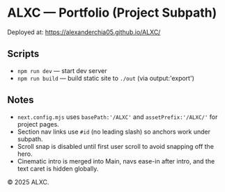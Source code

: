 # ALXC — Portfolio (Project Subpath)

Deployed at: https://alexanderchia05.github.io/ALXC/

## Scripts
- `npm run dev` — start dev server
- `npm run build` — build static site to `./out` (via output:'export')

## Notes
- `next.config.mjs` uses `basePath:'/ALXC'` and `assetPrefix:'/ALXC/'` for project pages.
- Section nav links use `#id` (no leading slash) so anchors work under subpath.
- Scroll snap is disabled until first user scroll to avoid snapping off the hero.
- Cinematic intro is merged into Main, navs ease-in after intro, and the text caret is hidden globally.

© 2025 ALXC.
